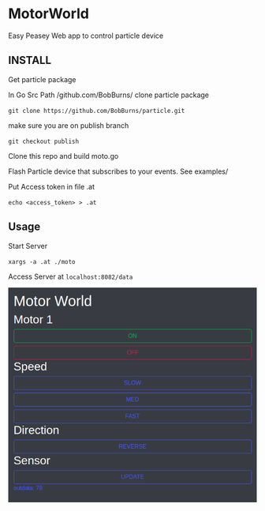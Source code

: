# MotorWorld

Easy Peasey Web app to control particle device

## INSTALL

Get particle package

In Go Src Path /github.com/BobBurns/ clone particle package

`git clone https://github.com/BobBurns/particle.git`

make sure you are on publish branch

`git checkout publish`

Clone this repo and build moto.go

Flash Particle device that subscribes to your events. See examples/

Put Access token in file .at

`echo <access_token> > .at`

## Usage

Start Server

`xargs -a .at ./moto`

Access Server at `localhost:8082/data`

![Alt text](/data/motoworld.png?raw=true )
